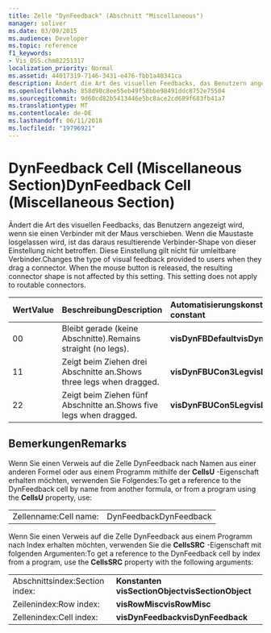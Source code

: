 ```yaml
---
title: Zelle "DynFeedback" (Abschnitt "Miscellaneous")
manager: soliver
ms.date: 03/09/2015
ms.audience: Developer
ms.topic: reference
f1_keywords:
- Vis_DSS.chm82251317
localization_priority: Normal
ms.assetid: 44017319-7146-3431-e476-fbb1a40341ca
description: Ändert die Art des visuellen Feedbacks, das Benutzern angezeigt wird, wenn sie einen Verbinder mit der Maus verschieben. Wenn die Maustaste losgelassen wird, ist das daraus resultierende Verbinder-Shape von dieser Einstellung nicht betroffen. Diese Einstellung gilt nicht für umleitbare Verbinder.
ms.openlocfilehash: 858d98c8ee55eb49f58bbe98491ddc8752e75504
ms.sourcegitcommit: 9d60cd82b5413446e5bc8ace2cd689f683fb41a7
ms.translationtype: MT
ms.contentlocale: de-DE
ms.lasthandoff: 06/11/2018
ms.locfileid: "19796921"
---
```

# <a name="dynfeedback-cell-miscellaneous-section"></a><span data-ttu-id="79f13-105">DynFeedback Cell (Miscellaneous Section)</span><span class="sxs-lookup"><span data-stu-id="79f13-105">DynFeedback Cell (Miscellaneous Section)</span></span>

<span data-ttu-id="79f13-p102">Ändert die Art des visuellen Feedbacks, das Benutzern angezeigt wird, wenn sie einen Verbinder mit der Maus verschieben. Wenn die Maustaste losgelassen wird, ist das daraus resultierende Verbinder-Shape von dieser Einstellung nicht betroffen. Diese Einstellung gilt nicht für umleitbare Verbinder.</span><span class="sxs-lookup"><span data-stu-id="79f13-p102">Changes the type of visual feedback provided to users when they drag a connector. When the mouse button is released, the resulting connector shape is not affected by this setting. This setting does not apply to routable connectors.</span></span>
  
|<span data-ttu-id="79f13-109">**Wert**</span><span class="sxs-lookup"><span data-stu-id="79f13-109">**Value**</span></span>|<span data-ttu-id="79f13-110">**Beschreibung**</span><span class="sxs-lookup"><span data-stu-id="79f13-110">**Description**</span></span>|<span data-ttu-id="79f13-111">**Automatisierungskonstante**</span><span class="sxs-lookup"><span data-stu-id="79f13-111">**Automation constant**</span></span>|
|:-----|:-----|:-----|
| <span data-ttu-id="79f13-112">0</span><span class="sxs-lookup"><span data-stu-id="79f13-112">0</span></span>  <br/> | <span data-ttu-id="79f13-113">Bleibt gerade (keine Abschnitte).</span><span class="sxs-lookup"><span data-stu-id="79f13-113">Remains straight (no legs).</span></span>  <br/> |<span data-ttu-id="79f13-114">**visDynFBDefault**</span><span class="sxs-lookup"><span data-stu-id="79f13-114">**visDynFBDefault**</span></span> <br/> |
| <span data-ttu-id="79f13-115">1</span><span class="sxs-lookup"><span data-stu-id="79f13-115">1</span></span>  <br/> | <span data-ttu-id="79f13-116">Zeigt beim Ziehen drei Abschnitte an.</span><span class="sxs-lookup"><span data-stu-id="79f13-116">Shows three legs when dragged.</span></span>  <br/> |<span data-ttu-id="79f13-117">**visDynFBUCon3Leg**</span><span class="sxs-lookup"><span data-stu-id="79f13-117">**visDynFBUCon3Leg**</span></span> <br/> |
| <span data-ttu-id="79f13-118">2</span><span class="sxs-lookup"><span data-stu-id="79f13-118">2</span></span>  <br/> | <span data-ttu-id="79f13-119">Zeigt beim Ziehen fünf Abschnitte an.</span><span class="sxs-lookup"><span data-stu-id="79f13-119">Shows five legs when dragged.</span></span>  <br/> |<span data-ttu-id="79f13-120">**visDynFBUCon5Leg**</span><span class="sxs-lookup"><span data-stu-id="79f13-120">**visDynFBUCon5Leg**</span></span> <br/> |
   
## <a name="remarks"></a><span data-ttu-id="79f13-121">Bemerkungen</span><span class="sxs-lookup"><span data-stu-id="79f13-121">Remarks</span></span>

<span data-ttu-id="79f13-122">Wenn Sie einen Verweis auf die Zelle DynFeedback nach Namen aus einer anderen Formel oder aus einem Programm mithilfe der **CellsU** -Eigenschaft erhalten möchten, verwenden Sie Folgendes:</span><span class="sxs-lookup"><span data-stu-id="79f13-122">To get a reference to the DynFeedback cell by name from another formula, or from a program using the **CellsU** property, use:</span></span> 
  
|||
|:-----|:-----|
| <span data-ttu-id="79f13-123">Zellenname:</span><span class="sxs-lookup"><span data-stu-id="79f13-123">Cell name:</span></span>  <br/> | <span data-ttu-id="79f13-124">DynFeedback</span><span class="sxs-lookup"><span data-stu-id="79f13-124">DynFeedback</span></span>  <br/> |
   
<span data-ttu-id="79f13-125">Wenn Sie einen Verweis auf die Zelle DynFeedback aus einem Programm nach Index erhalten möchten, verwenden Sie die **CellsSRC** -Eigenschaft mit folgenden Argumenten:</span><span class="sxs-lookup"><span data-stu-id="79f13-125">To get a reference to the DynFeedback cell by index from a program, use the **CellsSRC** property with the following arguments:</span></span> 
  
|||
|:-----|:-----|
| <span data-ttu-id="79f13-126">Abschnittsindex:</span><span class="sxs-lookup"><span data-stu-id="79f13-126">Section index:</span></span>  <br/> |<span data-ttu-id="79f13-127">**Konstanten visSectionObject**</span><span class="sxs-lookup"><span data-stu-id="79f13-127">**visSectionObject**</span></span> <br/> |
| <span data-ttu-id="79f13-128">Zeilenindex:</span><span class="sxs-lookup"><span data-stu-id="79f13-128">Row index:</span></span>  <br/> |<span data-ttu-id="79f13-129">**visRowMisc**</span><span class="sxs-lookup"><span data-stu-id="79f13-129">**visRowMisc**</span></span> <br/> |
| <span data-ttu-id="79f13-130">Zellenindex:</span><span class="sxs-lookup"><span data-stu-id="79f13-130">Cell index:</span></span>  <br/> |<span data-ttu-id="79f13-131">**visDynFeedback**</span><span class="sxs-lookup"><span data-stu-id="79f13-131">**visDynFeedback**</span></span> <br/> |
   

